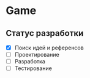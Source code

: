 # Game

## Статус разработки

- [x] Поиск идей и референсов
- [ ] Проектирование
- [ ] Разработка
- [ ] Тестирование
